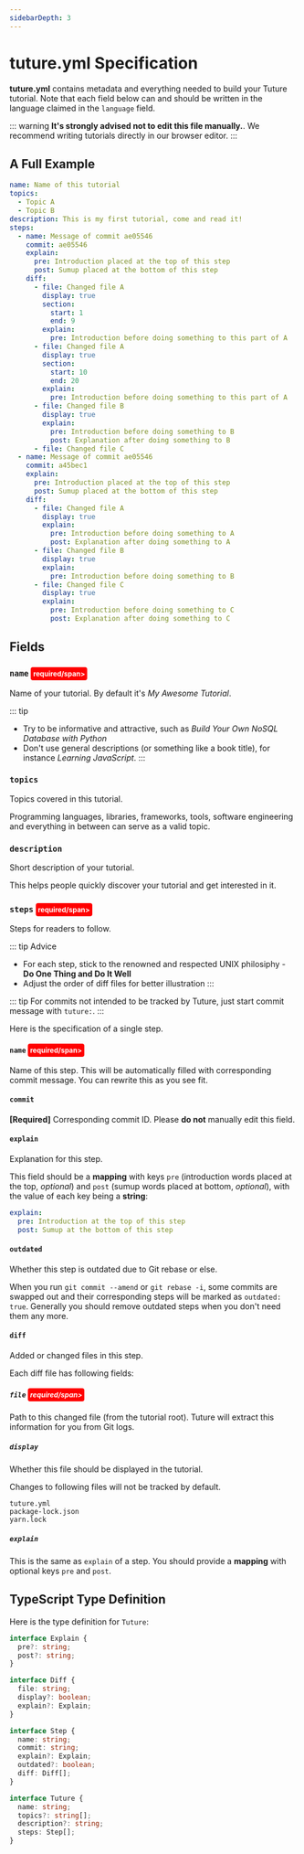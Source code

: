 ```yaml
---
sidebarDepth: 3
---
```


# tuture.yml Specification

**tuture.yml** contains metadata and everything needed to build your Tuture tutorial. Note that each field below can and should be written in the language claimed in the `language` field.

::: warning
**It's strongly advised not to edit this file manually.**. We recommend writing tutorials directly in our browser editor.
:::

## A Full Example

```yaml
name: Name of this tutorial
topics:
  - Topic A
  - Topic B
description: This is my first tutorial, come and read it!
steps:
  - name: Message of commit ae05546
    commit: ae05546
    explain:
      pre: Introduction placed at the top of this step
      post: Sumup placed at the bottom of this step
    diff:
      - file: Changed file A
        display: true
        section:
          start: 1
          end: 9
        explain:
          pre: Introduction before doing something to this part of A
      - file: Changed file A
        display: true
        section:
          start: 10
          end: 20
        explain:
          pre: Introduction before doing something to this part of A
      - file: Changed file B
        display: true
        explain:
          pre: Introduction before doing something to B
          post: Explanation after doing something to B
      - file: Changed file C
  - name: Message of commit ae05546
    commit: a45bec1
    explain:
      pre: Introduction placed at the top of this step
      post: Sumup placed at the bottom of this step
    diff:
      - file: Changed file A
        display: true
        explain:
          pre: Introduction before doing something to A
          post: Explanation after doing something to A
      - file: Changed file B
        display: true
        explain:
          pre: Introduction before doing something to B
      - file: Changed file C
        display: true
        explain:
          pre: Introduction before doing something to C
          post: Explanation after doing something to C
```

## Fields

### `name` <span class="required">required/span>

Name of your tutorial. By default it's *My Awesome Tutorial*.

::: tip
- Try to be informative and attractive, such as *Build Your Own NoSQL Database with Python*
- Don't use general descriptions (or something like a book title), for instance *Learning JavaScript*.
:::

### `topics`

Topics covered in this tutorial.

Programming languages, libraries, frameworks, tools, software engineering and everything in between can serve as a valid topic.

### `description`

Short description of your tutorial.

This helps people quickly discover your tutorial and get interested in it.

### `steps` <span class="required">required/span>

Steps for readers to follow.

::: tip Advice
- For each step, stick to the renowned and respected UNIX philosiphy - **Do One Thing and Do It Well**
- Adjust the order of diff files for better illustration
:::

::: tip
For commits not intended to be tracked by Tuture, just start commit message with `tuture:`.
:::

Here is the specification of a single step.

#### `name` <span class="required">required/span>

Name of this step. This will be automatically filled with corresponding commit message. You can rewrite this as you see fit.

#### `commit`

**[Required]** Corresponding commit ID. Please **do not** manually edit this field.

#### `explain`

Explanation for this step.

This field should be a **mapping** with keys `pre` (introduction  words placed at the top, *optional*) and `post` (sumup words placed at bottom, *optional*), with the value of each key being a **string**:

```yaml
explain:
  pre: Introduction at the top of this step
  post: Sumup at the bottom of this step
```

#### `outdated`

Whether this step is outdated due to Git rebase or else.

When you run `git commit --amend` or `git rebase -i`, some commits are swapped out and their corresponding steps will be marked as `outdated: true`. Generally you should remove outdated steps when you don't need them any more.

#### `diff`

Added or changed files in this step.

Each diff file has following fields:

##### `file` <span class="required">required/span>

Path to this changed file (from the tutorial root). Tuture will extract this information for you from Git logs.

##### `display`

Whether this file should be displayed in the tutorial.

Changes to following files will not be tracked by default.

```
tuture.yml
package-lock.json
yarn.lock
```

##### `explain`

This is the same as `explain` of a step. You should provide a **mapping** with optional keys `pre` and `post`.

## TypeScript Type Definition

Here is the type definition for `Tuture`:

```typescript
interface Explain {
  pre?: string;
  post?: string;
}

interface Diff {
  file: string;
  display?: boolean;
  explain?: Explain;
}

interface Step {
  name: string;
  commit: string;
  explain?: Explain;
  outdated?: boolean;
  diff: Diff[];
}

interface Tuture {
  name: string;
  topics?: string[];
  description?: string;
  steps: Step[];
}
```

<style>
.required {
  color: white;
  padding: 4px;
  font-size: 12px;
  font-weight: bold;
  border-radius: 4px;
  background-color: red;
}
</style>
